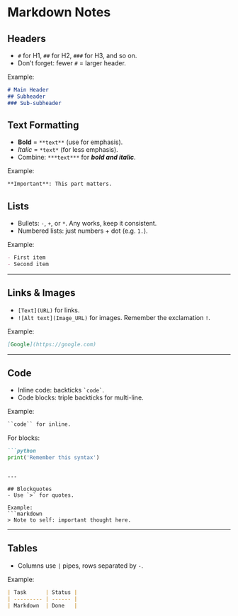 
# Markdown Notes

## Headers
- `#` for H1, `##` for H2, `###` for H3, and so on.
- Don’t forget: fewer `#` = larger header.

Example:
```markdown
# Main Header
## Subheader
### Sub-subheader
```

## Text Formatting
- **Bold** = `**text**` (use for emphasis).
- *Italic* = `*text*` (for less emphasis).
- Combine: `***text***` for **_bold and italic_**.

Example:
```markdown
**Important**: This part matters.
```

## Lists
- Bullets: `-`, `+`, or `*`. Any works, keep it consistent.
- Numbered lists: just numbers + dot (e.g. `1.`).

Example:
```markdown
- First item
- Second item
```

---

## Links & Images
- `[Text](URL)` for links.
- `![Alt text](Image_URL)` for images. Remember the exclamation `!`.

Example:
```markdown
[Google](https://google.com)
```

---

## Code
- Inline code: backticks `` `code` ``.
- Code blocks: triple backticks for multi-line.
  
Example:
```markdown
``code`` for inline.
```

For blocks:
```markdown
```python
print('Remember this syntax')
```
```

---

## Blockquotes
- Use `>` for quotes.

Example:
```markdown
> Note to self: important thought here.
```

---

## Tables
- Columns use `|` pipes, rows separated by `-`.

Example:
```markdown
| Task      | Status |
| --------- | ------ |
| Markdown  | Done   |
```


